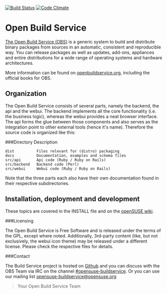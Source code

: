 [![Build Status](https://secure.travis-ci.org/openSUSE/open-build-service.png?branch=master)](https://travis-ci.org/openSUSE/open-build-service)
[![Code Climate](https://codeclimate.com/badge.png)](https://codeclimate.com/github/openSUSE/open-build-service)

Open Build Service
==================

[The Open Build Service (OBS)](http://www.open-build-service.org) is a generic system
to build and distribute binary packages from sources in an automatic, consistent and
reproducible way. You can release packages as well as updates, add-ons, appliances and
entire distributions for a wide range of operating systems and hardware architectures.

More information can be found on [openbuildservice.org](http://www.openbuildservice.org),
including the official books for OBS.

Organization
------------

The Open Build Service consists of several parts, namely the backend, the
api and the webui. The backend implements all the core functionality (i.e. the
business logic), whereas the webui provides a neat browser interface. The api
forms the glue between those components and also serves as the integration
point to other external tools (hence it's name). Therefore the source code is
organized like this:

###Directory Description

	dist          Files relevant for (distro) packaging
	docs          Documentation, examples and schema files
	src/api       Api code (Ruby / Ruby on Rails)
	src/backend   Backend code (Perl)
	src/webui     Webui code (Ruby / Ruby on Rails)

Note that the three parts each also have their own documentation found in their
respective subdirectories.

Installation, deployment and development
----------------------------------------

These topics are covered in the INSTALL file and on the
[openSUSE wiki](http://en.opensuse.org/Portal:Build_Service).

###Licensing

The Open Build Service is Free Software and is released under the terms of
the GPL, except where noted. Additionally, 3rd-party content (like, but not
exclusively, the webui icon theme) may be released under a different license.
Please check the respective files for details.

###Contact

The Build Service project is hosted on [Github](http://github.com/opensuse/open-build-service)
and you can discuss with the OBS Team via IRC on the channel
[#opensuse-buildservice](irc://freenode.net/opensuse-buildservice). Or you can use our mailing list
[opensuse-buildservice@opensuse.org](mailto:opensuse-buildservice+subscribe@opensuse.org)

> Your Open Build Service Team
